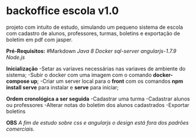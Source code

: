# backoffice escola v1.0
projeto com intuito de estudo, simulando um pequeno sistema de escola com cadastro de alunos, professores, turmas, boletins e exportação de boletim em pdf com jasper.


**Pré-Requisitos:**
#Markdown
*Java 8*
*Docker*
*sql-server*
*angularjs-1.7.9*
*Node.js*

**Inicialização**
-Setar as variaves necessárias nas variaves de ambiente do sistema;
-Subir o docker com uma imagem com o comando **docker-compose up**;
-Criar um server local para o **front** com os comandos **npm install serve** para instalar e **serve** para iniciar;

**Ordem cronológica a ser seguida**
-Cadastrar uma turma
-Cadastrar alunos ou professores
-Alterar notas do boletim dos alunos cadastrados
-Exportar boletins

**OBS**
*A fim de estudo sobre css e angularjs o design está fora dos padrões comerciais.*

